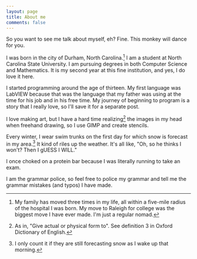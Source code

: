 ```yaml
---
layout: page
title: About me
comments: false
---
```


So you want to see me talk about myself, eh? Fine. This monkey will dance for you.

I was born in the city of Durham, North Carolina.[^1] I am a student at North Carolina State University. I am pursuing degrees in both Computer Science and Mathematics. It is my second year at this fine institution, and yes, I do love it here.

I started programming around the age of thirteen. My first language was LabVIEW because that was the language that my father was using at the time for his job and in his free time. My journey of beginning to program is a story that I really love, so I'll save it for a separate post.

I love making art, but I have a hard time realizing[^3] the images in my head when freehand drawing, so I use GIMP and create stencils.

Every winter, I wear swim trunks on the first day for which snow is forecast in my area.[^2] It kind of riles up the weather. It's all like, "Oh, so he thinks I won't? Then I gUESS I WILL."

I once choked on a protein bar because I was literally running to take an exam.

I am the grammar police, so feel free to police my grammar and tell me the grammar mistakes (and typos) I have made.

[^1]: My family has moved three times in my life, all within a five-mile radius of the hospital I was born. My move to Raleigh for college was the biggest move I have ever made. I'm just a regular nomad.

[^2]: I only count it if they are still forecasting snow as I wake up that morning.

[^3]: As in, "Give actual or physical form to". See definition 3 in Oxford Dictionary of English.